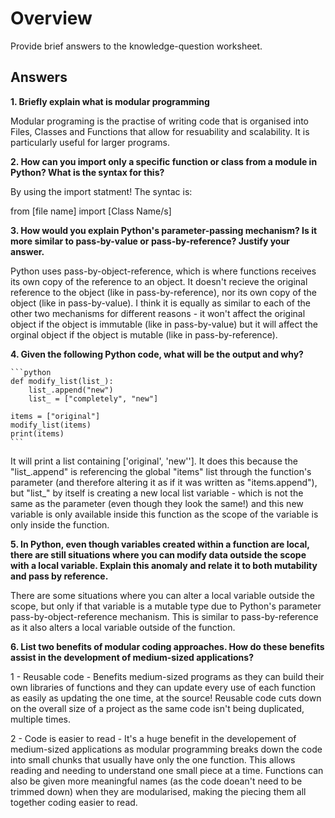 # Overview
Provide brief answers to the knowledge-question worksheet.

## Answers

**1. Briefly explain what is modular programming**

Modular programing is the practise of writing code that is organised into Files, Classes and Functions that
allow for resuability and scalability. It is particularly useful for larger programs.


**2. How can you import only a specific function or class from a module in Python? What is the syntax for this?**

By using the import statment! The syntac is:

from [file name] import [Class Name/s]

**3. How would you explain Python's parameter-passing mechanism? Is it more similar to pass-by-value or 
pass-by-reference? Justify your answer.** 

Python uses pass-by-object-reference, which is where functions receives its own copy of the reference to an 
object. It doesn't recieve the original reference to the object (like in pass-by-reference), nor its own copy of 
the object (like in pass-by-value). I think it is equally as similar to each of the other two mechanisms for 
different reasons - it won't affect the original object if the object is immutable (like in pass-by-value) but 
it will affect the orginal object if the object is mutable (like in pass-by-reference).

**4. Given the following Python code, what will be the output and why?**

    ```python
    def modify_list(list_):
        list_.append("new")
        list_ = ["completely", "new"]

    items = ["original"]
    modify_list(items)
    print(items)
    ```

It will print a list containing ['original', 'new''].
It does this because the "list_.append" is referencing the global "items" list through the function's parameter (and 
therefore altering it as if it was written as "items.append"), but  "list_" by itself is creating a new local list 
variable - which is not the same as the parameter (even though they look the same!) and this new variable is 
only available inside this function as the scope of the variable is only inside the function.


**5. In Python, even though variables created within a function are local, there are still situations where you can 
modify data outside the scope with a local variable. Explain this anomaly and relate it to both mutability and 
pass by reference.**

There are some situations where you can alter a local variable outside the scope, but only if that variable is a 
mutable type due to Python's parameter pass-by-object-reference mechanism. This is similar to pass-by-reference as
it also alters a local variable outside of the function.

**6. List two benefits of modular coding approaches. How do these benefits assist in the development of medium-sized
applications?**

1 - Reusable code - Benefits medium-sized programs as they can build their own libraries of functions and they can 
update every use of each function as easily as updating the one time, at the source! Reusable code cuts down 
on the overall size of a project as the same code isn't being duplicated, multiple times.

2 - Code is easier to read - It's a huge benefit in the developement of medium-sized applications as modular
programming breaks down the code into small chunks that usually have only the one function. This allows reading
and needing to understand one small piece at a time. Functions can also be given more meaningful names (as the code
doean't need to be trimmed down) when they are modularised, making the piecing them all together coding easier 
to read.